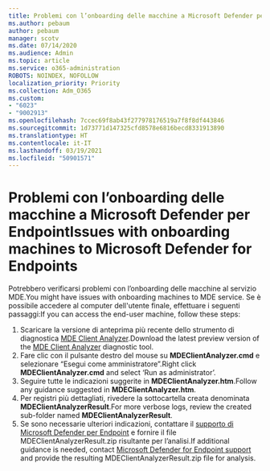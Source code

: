 ```yaml
---
title: Problemi con l’onboarding delle macchine a Microsoft Defender per Endpoint
ms.author: pebaum
author: pebaum
manager: scotv
ms.date: 07/14/2020
ms.audience: Admin
ms.topic: article
ms.service: o365-administration
ROBOTS: NOINDEX, NOFOLLOW
localization_priority: Priority
ms.collection: Adm_O365
ms.custom:
- "6023"
- "9002913"
ms.openlocfilehash: 7ccec69f8ab43f277978176519a7f8f8df443846
ms.sourcegitcommit: 1d73771d147325cfd8578e6816becd8331913890
ms.translationtype: HT
ms.contentlocale: it-IT
ms.lasthandoff: 03/19/2021
ms.locfileid: "50901571"
---
```

# <a name="issues-with-onboarding-machines-to-microsoft-defender-for-endpoints"></a><span data-ttu-id="b2cf6-102">Problemi con l’onboarding delle macchine a Microsoft Defender per Endpoint</span><span class="sxs-lookup"><span data-stu-id="b2cf6-102">Issues with onboarding machines to Microsoft Defender for Endpoints</span></span>

<span data-ttu-id="b2cf6-103">Potrebbero verificarsi problemi con l’onboarding delle macchine al servizio MDE.</span><span class="sxs-lookup"><span data-stu-id="b2cf6-103">You might have issues with onboarding machines to MDE service.</span></span> <span data-ttu-id="b2cf6-104">Se è possibile accedere al computer dell'utente finale, effettuare i seguenti passaggi:</span><span class="sxs-lookup"><span data-stu-id="b2cf6-104">If you can access the end-user machine, follow these steps:</span></span>

1. <span data-ttu-id="b2cf6-105">Scaricare la versione di anteprima più recente dello strumento di diagnostica [MDE Client Analyzer](https://aka.ms/betamdeanalyzer).</span><span class="sxs-lookup"><span data-stu-id="b2cf6-105">Download the latest preview version of the [MDE Client Analyzer](https://aka.ms/betamdeanalyzer) diagnostic tool.</span></span>
2. <span data-ttu-id="b2cf6-106">Fare clic con il pulsante destro del mouse su **MDEClientAnalyzer.cmd** e selezionare “Esegui come amministratore”.</span><span class="sxs-lookup"><span data-stu-id="b2cf6-106">Right click **MDEClientAnalyzer.cmd** and select ‘Run as administrator’.</span></span>
3. <span data-ttu-id="b2cf6-107">Seguire tutte le indicazioni suggerite in **MDEClientAnalyzer.htm**.</span><span class="sxs-lookup"><span data-stu-id="b2cf6-107">Follow any guidance suggested in **MDEClientAnalyzer.htm**.</span></span>
4. <span data-ttu-id="b2cf6-108">Per registri più dettagliati, rivedere la sottocartella creata denominata **MDEClientAnalyzerResult**.</span><span class="sxs-lookup"><span data-stu-id="b2cf6-108">For more verbose logs, review the created sub-folder named **MDEClientAnalyzerResult**.</span></span>
5. <span data-ttu-id="b2cf6-109">Se sono necessarie ulteriori indicazioni, contattare il [supporto di Microsoft Defender per Endpoint](https://docs.microsoft.com/windows/security/threat-protection/microsoft-defender-atp/contact-support) e fornire il file MDEClientAnalyzerResult.zip risultante per l’analisi.</span><span class="sxs-lookup"><span data-stu-id="b2cf6-109">If additional guidance is needed, contact [Microsoft Defender for Endpoint support](https://docs.microsoft.com/windows/security/threat-protection/microsoft-defender-atp/contact-support) and provide the resulting MDEClientAnalyzerResult.zip file for analysis.</span></span>
